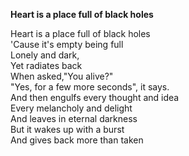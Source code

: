 **Heart is a place full of black holes**

Heart is a place full of black holes\
'Cause it's empty being full\
Lonely and dark,\
Yet radiates back \
When asked,"You alive?"\
"Yes, for a few more seconds", it says.\
And then engulfs every thought and idea\
Every melancholy and delight\
And leaves in eternal darkness\
But it wakes up with a burst\
And gives back more than taken